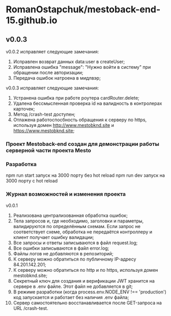 # RomanOstapchuk/mestoback-end-15.github.io

## v0.0.3

v0.0.2 исправляет следующие замечания:
1) Исправлен возврат данных data:user в createUser;
2) Исправлена ошибка "message": "Нужно войти в систему" при обращении после авторизации;
3) Передача ошибок натроена в мидлвэр;

v0.0.3 исправляет следующие замечания:
1) Устранена ошибка при работе роутера cardRouter.delete;
2) Удалена бессмысленная проверка id на валидность в контролерах карточек;
3) Метод /crash-test доступен;
4) Отлажена работоспосбность обращения к серверу по https, используя домен http://www.mestobknd.site и https://www.mestobknd.site;

### Проект Mestoback-end создан для демонстрации работы серверной части проекта Mesto

### Разработка

npm run start запуск на 3000 порту без hot reload
npm run dev запуск на 3000 порту с hot reload

### Журнал возможностей и изменения проекта 

v0.0.1
1) Реализована централизованная обработка ошибок;
2) Тела запросов и, где необходимо, заголовки и параметры, валидируются по определённым схемам. Если запрос не соответствует схеме, обработка не передаётся контроллеру и клиент получает ошибку валидации;
3) Все запросы и ответы записываются в файл request.log;
4) Все ошибки записываются в файл error.log;
5) Файлы логов не добавляются в репозиторий;
6) К серверу можно обратиться по публичному IP-адресу 84.201.142.201;
7) К серверу можно обратиться по http и по https, используя домен mestobknd.site;
8) Секретный ключ для создания и верификации JWT хранится на сервере в .env файле. Этот файл не добавляется в git;
9) В режиме разработки (когда process.env.NODE_ENV !== 'production') код запускается и работает без наличия .env файла;
10) Сервер самостоятельно восстанавливается после GET-запроса на URL /crash-test.
